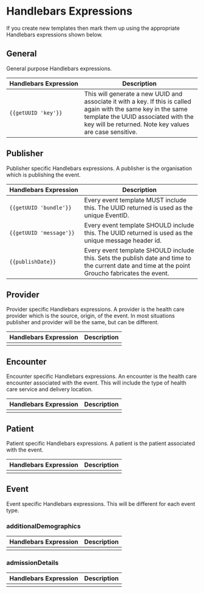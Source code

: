 # Handlebars Expressions
If you create new templates then mark them up using the appropriate Handlebars expressions shown below.

## General
General purpose Handlebars expressions.

| Handlebars&nbsp;Expression       | Description |
|---------------------|-------------|
| `{{getUUID 'key'}}` | This will generate a new UUID and associate it with a key. If this is called again with the same key in the same template the UUID associated with the key will be returned. Note key values are case sensitive. |


## Publisher
Publisher specific Handlebars expressions. A publisher is the organisation which is publishing the event.

| Handlebars&nbsp;Expression       | Description |
|---------------------|-------------|
| `{{getUUID 'bundle'}}` | Every event template MUST include this. The UUID returned is used as the unique EventID. |
| `{{getUUID 'message'}}` | Every event template SHOULD include this. The UUID returned is used as the unique message header id. |
| `{{publishDate}}` | Every event template SHOULD include this. Sets the publish date and time to the current date and time at the point Groucho fabricates the event. |
 

## Provider
Provider specific Handlebars expressions. A provider is the health care provider which is the source, origin, of the event. In most situations publisher and provider will be the same, but can be different.

| Handlebars&nbsp;Expression       | Description |
|---------------------|-------------|
|     |  |

## Encounter
Encounter specific Handlebars expressions. An encounter is the health care encounter associated with the event. This will include the type of health care service and delivery location.

| Handlebars&nbsp;Expression       | Description |
|---------------------|-------------|
|     |  |

## Patient
Patient specific Handlebars expressions. A patient is the patient associated with the event.

| Handlebars&nbsp;Expression       | Description |
|---------------------|-------------|
|     |  |

## Event
Event specific Handlebars expressions. This will be different for each event type.

### additionalDemographics
| Handlebars&nbsp;Expression       | Description |
|---------------------|-------------|
|     |  |

### admissionDetails
| Handlebars&nbsp;Expression       | Description |
|---------------------|-------------|
|     |  |
